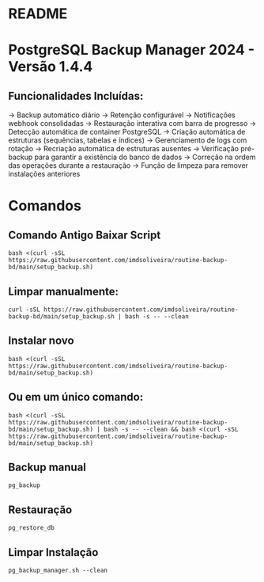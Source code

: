 # README
# PostgreSQL Backup Manager 2024 - Versão 1.4.4

## Funcionalidades Incluídas:
 -> Backup automático diário
 -> Retenção configurável
 -> Notificações webhook consolidadas
 -> Restauração interativa com barra de progresso
 -> Detecção automática de container PostgreSQL
 -> Criação automática de estruturas (sequências, tabelas e índices)
 -> Gerenciamento de logs com rotação
 -> Recriação automática de estruturas ausentes
 -> Verificação pré-backup para garantir a existência do banco de dados
 -> Correção na ordem das operações durante a restauração
 -> Função de limpeza para remover instalações anteriores

# Comandos
## Comando Antigo Baixar Script

```shell
bash <(curl -sSL https://raw.githubusercontent.com/imdsoliveira/routine-backup-bd/main/setup_backup.sh)
```

## Limpar manualmente:

```shell
curl -sSL https://raw.githubusercontent.com/imdsoliveira/routine-backup-bd/main/setup_backup.sh | bash -s -- --clean
```

## Instalar novo

```shell
bash <(curl -sSL https://raw.githubusercontent.com/imdsoliveira/routine-backup-bd/main/setup_backup.sh)
```

## Ou em um único comando:

```shell
bash <(curl -sSL https://raw.githubusercontent.com/imdsoliveira/routine-backup-bd/main/setup_backup.sh) | bash -s -- --clean && bash <(curl -sSL https://raw.githubusercontent.com/imdsoliveira/routine-backup-bd/main/setup_backup.sh)
```

## Backup manual

```shell
pg_backup
```

## Restauração

```shell
pg_restore_db
```

## Limpar Instalação

```shell
pg_backup_manager.sh --clean
```

# 

```shell
```

